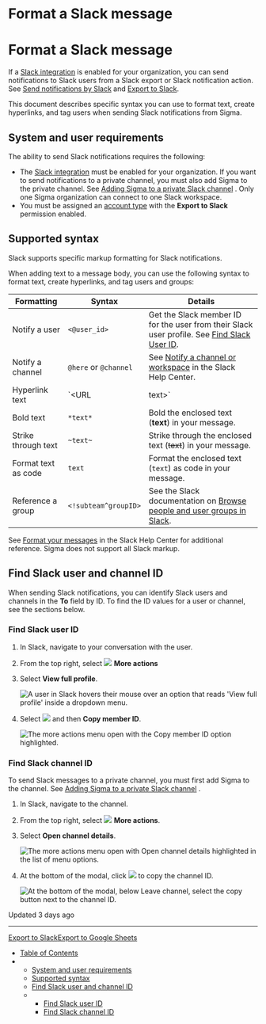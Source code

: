 # Format a Slack message

# Format a Slack message

If a [Slack integration](/docs/manage-slack-integration) is enabled for your organization, you can send notifications to Slack users from a Slack export or Slack notification action. See [Send notifications by Slack](/docs/create-actions-that-download-and-export-data#send-notifications-by-slack) and [Export to Slack](/docs/export-to-slack).

This document describes specific syntax you can use to format text, create hyperlinks, and tag users when sending Slack notifications from Sigma.

## System and user requirements

The ability to send Slack notifications requires the following:

* The [Slack integration](/docs/manage-slack-integration) must be enabled for your organization. If you want to send notifications to a private channel, you must also add Sigma to the private channel. See [Adding Sigma to a private Slack channel](/docs/manage-slack-integration#adding-sigma-to-a-private-slack-channel) . Only one Sigma organization can connect to one Slack workspace.
* You must be assigned an [account type](/docs/license-and-account-type-overview) with the **Export to Slack** permission enabled.

## Supported syntax

Slack supports specific markup formatting for Slack notifications.

When adding text to a message body, you can use the following syntax to format text, create hyperlinks, and tag users and groups:

| Formatting | Syntax | Details |
| --- | --- | --- |
| Notify a user | `<@user_id>` | Get the Slack member ID for the user from their Slack user profile. See [Find Slack User ID](#find-slack-user-id). |
| Notify a channel | `@here` or `@channel` | See [Notify a channel or workspace](https://slack.com/help/articles/202009646-Notify-a-channel-or-workspace) in the Slack Help Center. |
| Hyperlink text | `<URL|text>` | For example, to hyperlink the Sigma documentation, type `<https://help.sigmacomputing.com|Sigma Documentation>` |
| Bold text | `*text*` | Bold the enclosed text (**text**) in your message. |
| Strike through text | `~text~` | Strike through the enclosed text (~~text~~) in your message. |
| Format text as code | ``text`` | Format the enclosed text (`text`) as code in your message. |
| Reference a group | `<!subteam^groupID>` | See the Slack documentation on [Browse people and user groups in Slack](https://slack.com/help/articles/360003534892-Browse-people-and-user-groups-in-Slack). |

See [Format your messages](https://slack.com/help/articles/202288908-Format-your-messages) in the Slack Help Center for additional reference. Sigma does not support all Slack markup.

## Find Slack user and channel ID

When sending Slack notifications, you can identify Slack users and channels in the **To** field by ID. To find the ID values for a user or channel, see the sections below.

### Find Slack user ID

1. In Slack, navigate to your conversation with the user.
2. From the top right, select ![](https://sigma-docs-screenshots.s3.us-west-2.amazonaws.com/Icons/more.svg) **More actions**
3. Select **View full profile**.

   ![A user in Slack hovers their mouse over an option that reads 'View full profile' inside a dropdown menu.](https://files.readme.io/417109527f579a61064faa005728527f98c1ce13c4aab299fbf6f0ce259a3314-View_full_profile.png)
4. Select ![](https://sigma-docs-screenshots.s3.us-west-2.amazonaws.com/Icons/more.svg) and then **Copy member ID**.

   ![The more actions menu open with the Copy member ID option highlighted.](https://files.readme.io/afb13675310ad1c7c4961d1309e217a2b1a27a782eda09d6a2003eddbbd575eb-Copy_Member_ID_Slack_Actions.png)

### Find Slack channel ID

To send Slack messages to a private channel, you must first add Sigma to the channel. See [Adding Sigma to a private Slack channel](/docs/manage-slack-integration#adding-sigma-to-a-private-slack-channel) .

1. In Slack, navigate to the channel.
2. From the top right, select ![](https://sigma-docs-screenshots.s3.us-west-2.amazonaws.com/Icons/more.svg) **More actions**.
3. Select **Open channel details**.

   ![The more actions menu open with Open channel details highlighted in the list of menu options.](https://files.readme.io/49885cabaea3966e17b22f7cef3265d6786266a1551a1442c876e68f7da605bc-Open_Channel_Details_Slack_Action.png)
4. At the bottom of the modal, click ![](https://sigma-docs-screenshots.s3.us-west-2.amazonaws.com/Icons/copy.svg) to copy the channel ID.

   ![At the bottom of the modal, below Leave channel, select the copy button next to the channel ID.](https://files.readme.io/6eb5f4f633fd6eaea6938e0793d759a0259b5c7829453b25394bb039845c3b4f-Copy_Channel_ID_Slack_Actio.png)

Updated 3 days ago

---

[Export to Slack](/docs/export-to-slack)[Export to Google Sheets](/docs/export-to-google-sheets)

* [Table of Contents](#)
* + [System and user requirements](#system-and-user-requirements)
  + [Supported syntax](#supported-syntax)
  + [Find Slack user and channel ID](#find-slack-user-and-channel-id)
  + - [Find Slack user ID](#find-slack-user-id)
    - [Find Slack channel ID](#find-slack-channel-id)